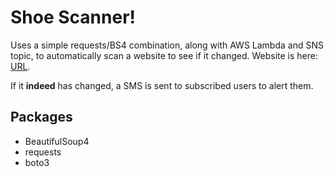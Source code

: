 # Shoe Scanner!

Uses a simple requests/BS4 combination, along with AWS Lambda and SNS topic, to automatically scan a website to see if it changed. Website is here: [URL](https://eflash-sg.doverstreetmarket.com/password).

If it **indeed** has changed, a SMS is sent to subscribed users to alert them.

## Packages
- BeautifulSoup4
- requests
- boto3
